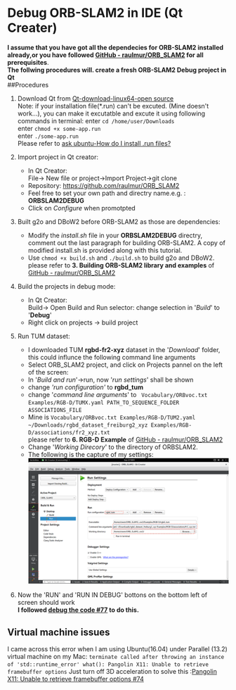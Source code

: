 


# Debug ORB-SLAM2 in IDE (Qt Creater)
**I assume that you have got all the dependecies for ORB-SLAM2 installed already,or you have followed  [GitHub - raulmur/ORB_SLAM2](https://github.com/raulmur/ORB_SLAM2 ) for all prerequisites**.  
**The follwing procedures will. create a fresh ORB-SLAM2 Debug project in Qt**  
##Procedures
1. Download Qt from  [Qt-download-linux64-open source](qt-unified-linux-x64-3.0.4-online)  
Note: if your installation file(*.run) can't be excuted. (Mine doesn't work...), you can make it excutatble and excute it using following commands in terminal:
enter `cd /home/user/Downloads`  
enter `chmod +x some-app.run`  
enter `./some-app.run`  
Please refer to [ask ubuntu-How do I install .run files?](https://askubuntu.com/questions/18747/how-do-i-install-run-files)
2. Import project in Qt creator:  
	* 	In Qt Creator:  
	File-> New file or project->Import Project->git clone
	* 	Repository: https://github.com/raulmur/ORB_SLAM2  
	* 	Feel free to set your own path and directry name.e.g. : **ORBSLAM2DEBUG**  
	*	Click on *Configure* when promotpted 
	
2. Built g2o and DBoW2 before ORB-SLAM2 as those are dependencies:  
 	* Modify the *install.sh* file in your **ORBSLAM2DEBUG**  directry, comment out the last paragraph for building ORB-SLAM2. A copy of modified install.sh is provided along with this tutorial.  
	*  	Use `chmod +x build.sh` and `./build.sh` to build g2o and DBoW2.  
 	please refer to **3. Building ORB-SLAM2 library and examples** of [GitHub - raulmur/ORB_SLAM2](https://github.com/raulmur/ORB_SLAM2 )
3. Build the projects in debug mode: 	
	* 	 In Qt Creator:  
	 		Build-> Open Build and Run selector: change selection in '*Build*' to '**Debug**'  
	* 	 Right click on projects -> build project 

5.  Run TUM dataset:
	* 	 I downloaded TUM **rgbd-fr2-xyz** dataset in the '*Download*' folder, this could influnce the following command line arguments
	* 	 Select ORB_SLAM2 project, and click on Projects pannel on the left of the screen:
	* 	In '*Build and run*'->run, now '*run settings*' shall be shown
	* 	change *'run configuration'* to **rgbd_tum**
	* 	change '*command line arguments*' to  ` Vocabulary/ORBvoc.txt Examples/RGB-D/TUMX.yaml PATH_TO_SEQUENCE_FOLDER ASSOCIATIONS_FILE`  
	* 	Mine is `Vocabulary/ORBvoc.txt Examples/RGB-D/TUM2.yaml ~/Downloads/rgbd_dataset_freiburg2_xyz Examples/RGB-D/associations/fr2_xyz.txt`  
	please refer to **6. RGB-D Example** of [GitHub - raulmur/ORB_SLAM2](https://github.com/raulmur/ORB_SLAM2 )
	* 	Change '*Working Direcory*' to the directory of ORBSLAM2.  
	* The following is the capture of my settings: 
![Run_settings](https://raw.githubusercontent.com/Dkaka/Little_tutorials/master/Run_settings.png)

6. Now the 'RUN' and 'RUN IN DEBUG' bottons on the bottom left of screen should work    
**I followed [debug the code #77](https://github.com/raulmur/ORB_SLAM/issues/77) to do this.**
## Virtual machine issues
I came across this error when I am using Ubuntu(16.04) under Parallel (13.2) virtual machine on my Mac:
`terminate called after throwing an instance of 'std::runtime_error' what(): Pangolin X11: Unable to retrieve framebuffer options`
Just turn off 3D acceleration to solve this :[Pangolin X11: Unable to retrieve framebuffer options #74](https://github.com/stevenlovegrove/Pangolin/issues/74#issuecomment-178248684)
